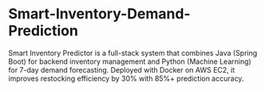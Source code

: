 # Smart-Inventory-Demand-Prediction
Smart Inventory Predictor is a full-stack system that combines Java (Spring Boot) for backend inventory management and Python (Machine Learning) for 7-day demand forecasting. Deployed with Docker on AWS EC2, it improves restocking efficiency by 30% with 85%+ prediction accuracy.
